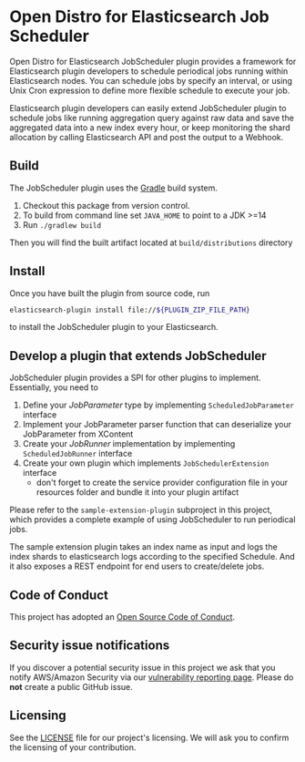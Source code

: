 # Open Distro for Elasticsearch Job Scheduler

Open Distro for Elasticsearch JobScheduler plugin provides a framework for Elasticsearch plugin
developers to schedule periodical jobs running within Elasticsearch nodes. You can schedule jobs
by specify an interval, or using Unix Cron expression to define more flexible schedule to execute
your job. 

Elasticsearch plugin developers can easily extend JobScheduler plugin to schedule jobs like running
aggregation query against raw data and save the aggregated data into a new index every hour, or keep
monitoring the shard allocation by calling Elasticsearch API and post the output to a Webhook.

## Build
The JobScheduler plugin uses the [Gradle](https://docs.gradle.org/4.10.2/userguide/userguide.html)
build system.
1. Checkout this package from version control.
1. To build from command line set `JAVA_HOME` to point to a JDK >=14
1. Run `./gradlew build`

Then you will find the built artifact located at `build/distributions` directory

## Install
Once you have built the plugin from source code, run
```bash
elasticsearch-plugin install file://${PLUGIN_ZIP_FILE_PATH}
```
to install the JobScheduler plugin to your Elasticsearch.

## Develop a plugin that extends JobScheduler
JobScheduler plugin provides a SPI for other plugins to implement. Essentially, you need to
1. Define your *JobParameter* type by implementing `ScheduledJobParameter` interface
1. Implement your JobParameter parser function that can deserialize your JobParameter from XContent
1. Create your *JobRunner* implementation by implementing `ScheduledJobRunner` interface
1. Create your own plugin which implements `JobSchedulerExtension` interface
   - don't forget to create the service provider configuration file in your resources folder and
   bundle it into your plugin artifact
   
Please refer to the `sample-extension-plugin` subproject in this project, which provides a complete
example of using JobScheduler to run periodical jobs.

The sample extension plugin takes an index name as input and logs the index shards to elasticsearch
logs according to the specified Schedule. And it also exposes a REST endpoint for end users to
create/delete jobs.

## Code of Conduct

This project has adopted an [Open Source Code of Conduct](https://opendistro.github.io/for-elasticsearch/codeofconduct.html).


## Security issue notifications

If you discover a potential security issue in this project we ask that you notify AWS/Amazon Security via our [vulnerability reporting page](http://aws.amazon.com/security/vulnerability-reporting/). Please do **not** create a public GitHub issue.


## Licensing

See the [LICENSE](./LICENSE.txt) file for our project's licensing. We will ask you to confirm the licensing of your contribution.
